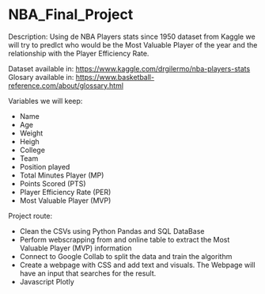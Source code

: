 # NBA_Final_Project

Description:
Using de NBA Players stats since 1950 dataset from Kaggle we will try to predIct who would be the Most Valuable Player of the year and the relationship with the Player Efficiency Rate.

Dataset available in: https://www.kaggle.com/drgilermo/nba-players-stats
Glosary available in: https://www.basketball-reference.com/about/glossary.html

Variables we will keep:
- Name
- Age
- Weight
- Heigh
- College
- Team
- Position played
- Total Minutes Player (MP)
- Points Scored (PTS)
- Player Efficiency Rate (PER)
- Most Valuable Player (MVP)

Project route:
- Clean the CSVs using Python Pandas and SQL DataBase
- Perform webscrapping from and online table to extract the Most Valuable Player (MVP) information
- Connect to Google Collab to split the data and train the algorithm
- Create a webpage with CSS and add text and visuals. The Webpage will have an input that searches for the result.
- Javascript Plotly




